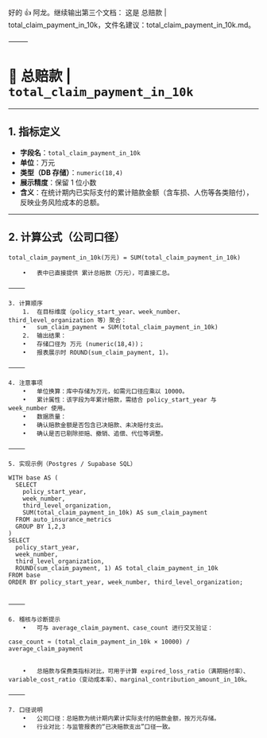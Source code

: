 好的 👍 阿龙。继续输出第三个文档：
这是 总赔款 | total_claim_payment_in_10k，文件名建议：total_claim_payment_in_10k.md。

⸻


# 📌 总赔款 | `total_claim_payment_in_10k`

---

## 1. 指标定义
- **字段名**：`total_claim_payment_in_10k`  
- **单位**：万元  
- **类型（DB 存储）**：`numeric(18,4)`  
- **展示精度**：保留 1 位小数  
- **含义**：在统计期内已实际支付的累计赔款金额（含车损、人伤等各类赔付），反映业务风险成本的总额。  

---

## 2. 计算公式（公司口径）
```text
total_claim_payment_in_10k(万元) = SUM(total_claim_payment_in_10k)

	•	表中已直接提供 累计总赔款（万元），可直接汇总。

⸻

3. 计算顺序
	1.	在目标维度（policy_start_year、week_number、third_level_organization 等）聚合：
	•	sum_claim_payment = SUM(total_claim_payment_in_10k)
	2.	输出结果：
	•	存储口径为 万元 (numeric(18,4))；
	•	报表展示时 ROUND(sum_claim_payment, 1)。

⸻

4. 注意事项
	•	单位换算：库中存储为万元，如需元口径应乘以 10000。
	•	累计属性：该字段为年累计赔款，需结合 policy_start_year 与 week_number 使用。
	•	数据质量：
	•	确认赔款金额是否包含已决赔款、未决赔付支出。
	•	确认是否已剔除拒赔、撤销、追偿、代位等调整。

⸻

5. 实现示例（Postgres / Supabase SQL）

WITH base AS (
  SELECT
    policy_start_year,
    week_number,
    third_level_organization,
    SUM(total_claim_payment_in_10k) AS sum_claim_payment
  FROM auto_insurance_metrics
  GROUP BY 1,2,3
)
SELECT
  policy_start_year,
  week_number,
  third_level_organization,
  ROUND(sum_claim_payment, 1) AS total_claim_payment_in_10k
FROM base
ORDER BY policy_start_year, week_number, third_level_organization;


⸻

6. 稽核与诊断提示
	•	可与 average_claim_payment、case_count 进行交叉验证：

case_count ≈ (total_claim_payment_in_10k × 10000) / average_claim_payment


	•	总赔款与保费类指标对比，可用于计算 expired_loss_ratio（满期赔付率）、variable_cost_ratio（变动成本率）、marginal_contribution_amount_in_10k。

⸻

7. 口径说明
	•	公司口径：总赔款为统计期内累计实际支付的赔款金额，按万元存储。
	•	行业对比：与监管报表的“已决赔款支出”口径一致。